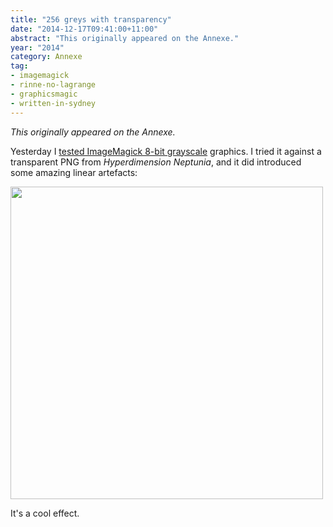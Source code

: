 ```yaml
---
title: "256 greys with transparency"
date: "2014-12-17T09:41:00+11:00"
abstract: "This originally appeared on the Annexe."
year: "2014"
category: Annexe
tag:
- imagemagick
- rinne-no-lagrange
- graphicsmagic
- written-in-sydney
---
```

*This originally appeared on the Annexe.*

Yesterday I [tested ImageMagick 8-bit grayscale] graphics. I tried it against a transparent PNG from *Hyperdimension Neptunia*, and it did introduced some amazing linear artefacts:

<p><img src="https://rubenerd.com/files/museum/imagemagick-8bit-test-purpleheart@2x.png" alt="" style="width:500px; height:500px;" /></p>

It's a cool effect.

[tested ImageMagick 8-bit grayscale]: https://rubenerd.com/annexe-converting-down-pngs-to-256-greys/
